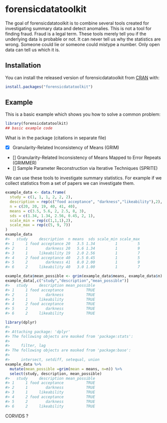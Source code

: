 
<!-- README.md is generated from README.Rmd. Please edit that file -->

# forensicdatatoolkit

<!-- badges: start -->

<!-- badges: end -->

The goal of forensicdatatoolkit is to combine several tools created for
investigating summary data and detect anomalies. This is not a tool for
finding fraud. Fraud is a legal term. These tools merely tell you if the
underlying data is probable or not. It can never tell us why the
statistics are wrong. Someone could lie or someone could mistype a
number. Only open data can tell us which it is.

## Installation

You can install the released version of forensicdatatoolkit from
[CRAN](https://CRAN.R-project.org) with:

``` r
install.packages("forensicdatatoolkit")
```

## Example

This is a basic example which shows you how to solve a common problem:

``` r
library(forensicdatatoolkit)
## basic example code
```

What is in the package (citations in separate file)

  - [x] Granularity-Related Inconsistency of Means (GRIM)
  - \[\] Granularity-Related Inconsistency of Means Mapped to Error
    Repeats (GRIMMER)
  - \[\] Sample Parameter Reconstruction via Iterative Techniques
    (SPRITE)

We can use these tools to investigate summary statistics. For example if
we collect statistics from a set of papers we can investigate them.

``` r
example_data <- data.frame(
  study = c(1, 1, 1, 2, 2, 2),
  description = rep(c("food acceptance", "darkness","likeability"),2),
  n = c(20, 20, 19, 40, 41, 40),
  means = c(3.5, 5.6, 2, 2.5, 8, 3),
  sds = c(1.34, 1.34, 2.56, 0.45, 2, 1),
  scale_min = rep(c(1,1,1),2),
  scale_max = rep(c(5, 9, 7))
)
example_data
#>   study     description  n means  sds scale_min scale_max
#> 1     1 food acceptance 20   3.5 1.34         1         5
#> 2     1        darkness 20   5.6 1.34         1         9
#> 3     1     likeability 19   2.0 2.56         1         7
#> 4     2 food acceptance 40   2.5 0.45         1         5
#> 5     2        darkness 41   8.0 2.00         1         9
#> 6     2     likeability 40   3.0 1.00         1         7
```

``` r
example_data$mean_possible <- grim(example_data$means, example_data$n)
example_data[,c("study","description","mean_possible")]
#>   study     description mean_possible
#> 1     1 food acceptance          TRUE
#> 2     1        darkness          TRUE
#> 3     1     likeability          TRUE
#> 4     2 food acceptance          TRUE
#> 5     2        darkness          TRUE
#> 6     2     likeability          TRUE
```

``` r
library(dplyr)
#> 
#> Attaching package: 'dplyr'
#> The following objects are masked from 'package:stats':
#> 
#>     filter, lag
#> The following objects are masked from 'package:base':
#> 
#>     intersect, setdiff, setequal, union
example_data %>% 
  mutate(mean_possible =grim(mean = means, n=n)) %>% 
  select(study, description, mean_possible)
#>   study     description mean_possible
#> 1     1 food acceptance          TRUE
#> 2     1        darkness          TRUE
#> 3     1     likeability          TRUE
#> 4     2 food acceptance          TRUE
#> 5     2        darkness          TRUE
#> 6     2     likeability          TRUE
```

CORVIDS ?
